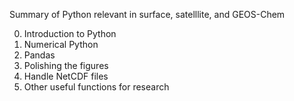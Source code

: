 Summary of Python relevant in surface, satelllite, and GEOS-Chem

0. Introduction to Python
1. Numerical Python
2. Pandas
3. Polishing the figures
4. Handle NetCDF files
5. Other useful functions for research

